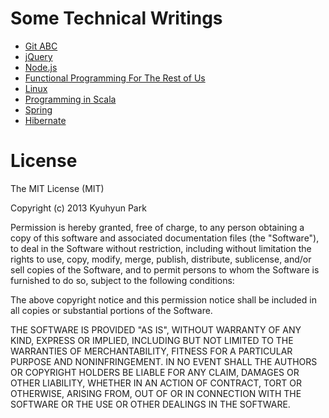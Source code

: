 # Some Technical Writings

* [Git ABC](categories/git-abc)
* [jQuery](categories/web/jquery)
* [Node.js](categories/node)
* [Functional Programming For The Rest of Us](categories/fp-for-r-us)
* [Linux](categories/linux)
* [Programming in Scala](categories/pi-scala)
* [Spring](categories/java/spring)
* [Hibernate](categories/java/hibernate)


# License

The MIT License (MIT)

Copyright (c) 2013 Kyuhyun Park

Permission is hereby granted, free of charge, to any person obtaining a copy of this software and associated documentation files (the "Software"), to deal in the Software without restriction, including without limitation the rights to use, copy, modify, merge, publish, distribute, sublicense, and/or sell copies of the Software, and to permit persons to whom the Software is furnished to do so, subject to the following conditions:

The above copyright notice and this permission notice shall be included in all copies or substantial portions of the Software.

THE SOFTWARE IS PROVIDED "AS IS", WITHOUT WARRANTY OF ANY KIND, EXPRESS OR IMPLIED, INCLUDING BUT NOT LIMITED TO THE WARRANTIES OF MERCHANTABILITY, FITNESS FOR A PARTICULAR PURPOSE AND NONINFRINGEMENT. IN NO EVENT SHALL THE AUTHORS OR COPYRIGHT HOLDERS BE LIABLE FOR ANY CLAIM, DAMAGES OR OTHER LIABILITY, WHETHER IN AN ACTION OF CONTRACT, TORT OR OTHERWISE, ARISING FROM, OUT OF OR IN CONNECTION WITH THE SOFTWARE OR THE USE OR OTHER DEALINGS IN THE SOFTWARE.

